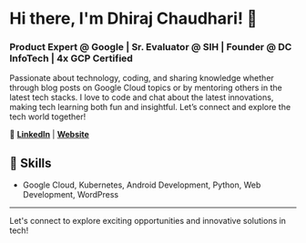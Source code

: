 # Hi there, I'm Dhiraj Chaudhari! 👋

### Product Expert @ Google | Sr. Evaluator @ SIH | Founder @ DC InfoTech | 4x GCP Certified

Passionate about technology, coding, and sharing knowledge whether through blog posts on Google Cloud topics or by mentoring others in the latest tech stacks. I love to code and chat about the latest innovations, making tech learning both fun and insightful. Let’s connect and explore the tech world together!

🔗 **[LinkedIn](https://www.linkedin.com/in/dhirajchaudhari20)** | **[Website](https://dhirajchaudhari.me)**

## 🌟 Skills
- Google Cloud, Kubernetes, Android Development, Python, Web Development, WordPress
---

Let's connect to explore exciting opportunities and innovative solutions in tech!
